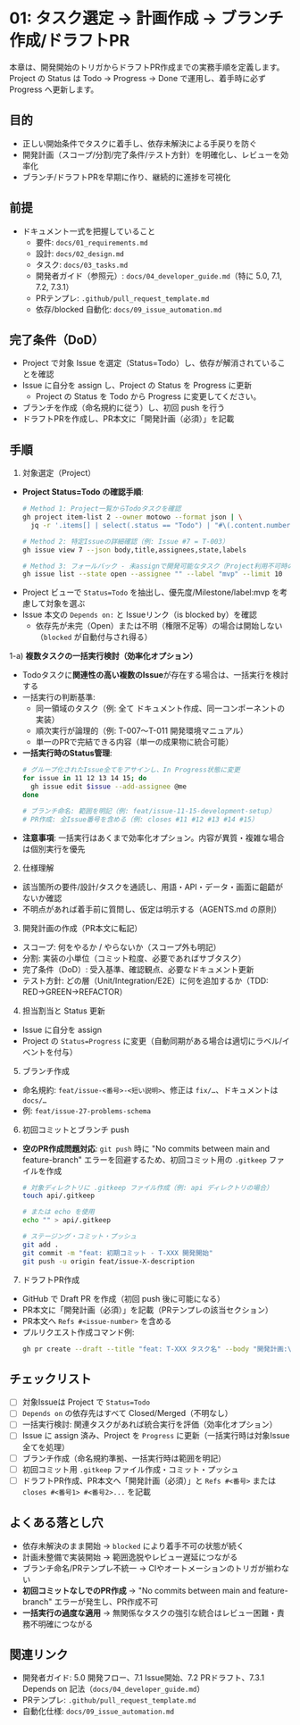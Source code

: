# 01: タスク選定 → 計画作成 → ブランチ作成/ドラフトPR

本章は、開発開始のトリガからドラフトPR作成までの実務手順を定義します。Project の Status は Todo → Progress → Done で運用し、着手時に必ず Progress へ更新します。

## 目的
- 正しい開始条件でタスクに着手し、依存未解決による手戻りを防ぐ
- 開発計画（スコープ/分割/完了条件/テスト方針）を明確化し、レビューを効率化
- ブランチ/ドラフトPRを早期に作り、継続的に進捗を可視化

## 前提
- ドキュメント一式を把握していること
  - 要件: `docs/01_requirements.md`
  - 設計: `docs/02_design.md`
  - タスク: `docs/03_tasks.md`
  - 開発者ガイド（参照元）: `docs/04_developer_guide.md`（特に 5.0, 7.1, 7.2, 7.3.1）
  - PRテンプレ: `.github/pull_request_template.md`
  - 依存/blocked 自動化: `docs/09_issue_automation.md`

## 完了条件（DoD）
- Project で対象 Issue を選定（Status=Todo）し、依存が解消されていることを確認
- Issue に自分を assign し、Project の Status を Progress に更新
  - Project の Status を Todo から Progress に変更してください。
- ブランチを作成（命名規約に従う）し、初回 push を行う
- ドラフトPRを作成し、PR本文に「開発計画（必須）」を記載

## 手順
1) 対象選定（Project）
- **Project Status=Todo の確認手順**:
  ```bash
  # Method 1: Project一覧からTodoタスクを確認
  gh project item-list 2 --owner motowo --format json | \
    jq -r '.items[] | select(.status == "Todo") | "#\(.content.number)\t\(.content.title)"'
  
  # Method 2: 特定Issueの詳細確認（例: Issue #7 = T-003）
  gh issue view 7 --json body,title,assignees,state,labels
  
  # Method 3: フォールバック - 未assignで開発可能なタスク（Project利用不可時のみ）
  gh issue list --state open --assignee "" --label "mvp" --limit 10
  ```
- Project ビューで `Status=Todo` を抽出し、優先度/Milestone/label:mvp を考慮して対象を選ぶ
- Issue 本文の `Depends on:` と Issueリンク（is blocked by）を確認
  - 依存先が未完（Open）または不明（権限不足等）の場合は開始しない（`blocked` が自動付与され得る）

1-a) **複数タスクの一括実行検討（効率化オプション）**
- Todoタスクに**関連性の高い複数のIssue**が存在する場合は、一括実行を検討する
- 一括実行の判断基準:
  - 同一領域のタスク（例: 全て ドキュメント作成、同一コンポーネントの実装）
  - 順次実行が論理的（例: T-007～T-011 開発環境マニュアル）
  - 単一のPRで完結できる内容（単一の成果物に統合可能）
- **一括実行時のStatus管理**:
  ```bash
  # グループ化されたIssue全てをアサインし、In Progress状態に変更
  for issue in 11 12 13 14 15; do
    gh issue edit $issue --add-assignee @me
  done
  
  # ブランチ命名: 範囲を明記（例: feat/issue-11-15-development-setup）
  # PR作成: 全Issue番号を含める（例: closes #11 #12 #13 #14 #15）
  ```
- **注意事項**: 一括実行はあくまで効率化オプション。内容が異質・複雑な場合は個別実行を優先

2) 仕様理解
- 該当箇所の要件/設計/タスクを通読し、用語・API・データ・画面に齟齬がないか確認
- 不明点があれば着手前に質問し、仮定は明示する（AGENTS.md の原則）

3) 開発計画の作成（PR本文に転記）
- スコープ: 何をやるか / やらないか（スコープ外も明記）
- 分割: 実装の小単位（コミット粒度、必要であればサブタスク）
- 完了条件（DoD）: 受入基準、確認観点、必要なドキュメント更新
- テスト方針: どの層（Unit/Integration/E2E）に何を追加するか（TDD: RED→GREEN→REFACTOR）

4) 担当割当と Status 更新
- Issue に自分を assign
- Project の `Status=Progress` に変更（自動同期がある場合は適切にラベル/イベントを付与）

5) ブランチ作成
- 命名規約: `feat/issue-<番号>-<短い説明>`、修正は `fix/…`、ドキュメントは `docs/…`
- 例: `feat/issue-27-problems-schema`

6) 初回コミットとブランチ push
- **空のPR作成問題対応**: `git push` 時に "No commits between main and feature-branch" エラーを回避するため、初回コミット用の `.gitkeep` ファイルを作成
  ```bash
  # 対象ディレクトリに .gitkeep ファイル作成（例: api ディレクトリの場合）
  touch api/.gitkeep
  
  # または echo を使用
  echo "" > api/.gitkeep
  
  # ステージング・コミット・プッシュ
  git add .
  git commit -m "feat: 初期コミット - T-XXX 開発開始"
  git push -u origin feat/issue-X-description
  ```

7) ドラフトPR作成
- GitHub で Draft PR を作成（初回 push 後に可能になる）
- PR本文に「開発計画（必須）」を記載（PRテンプレの該当セクション）
- PR本文へ `Refs #<issue-number>` を含める
- プルリクエスト作成コマンド例:
  ```bash
  gh pr create --draft --title "feat: T-XXX タスク名" --body "開発計画:\n- 実装内容\n\nRefs #XXX"
  ```

## チェックリスト
- [ ] 対象Issueは Project で `Status=Todo`
- [ ] `Depends on` の依存先はすべて Closed/Merged（不明なし）
- [ ] 一括実行検討: 関連タスクがあれば統合実行を評価（効率化オプション）
- [ ] Issue に assign 済み、Project を `Progress` に更新（一括実行時は対象Issue全てを処理）
- [ ] ブランチ作成（命名規約準拠、一括実行時は範囲を明記）
- [ ] 初回コミット用 `.gitkeep` ファイル作成・コミット・プッシュ
- [ ] ドラフトPR作成、PR本文へ「開発計画（必須）」と `Refs #<番号>` または `closes #<番号1> #<番号2>...` を記載

## よくある落とし穴
- 依存未解決のまま開始 → `blocked` により着手不可の状態が続く
- 計画未整備で実装開始 → 範囲逸脱やレビュー遅延につながる
- ブランチ命名/PRテンプレ不統一 → CIやオートメーションのトリガが揃わない
- **初回コミットなしでのPR作成** → "No commits between main and feature-branch" エラーが発生し、PR作成不可
- **一括実行の過度な適用** → 無関係なタスクの強引な統合はレビュー困難・責務不明確につながる

## 関連リンク
- 開発者ガイド: 5.0 開発フロー、7.1 Issue開始、7.2 PRドラフト、7.3.1 Depends on 記法（`docs/04_developer_guide.md`）
- PRテンプレ: `.github/pull_request_template.md`
- 自動化仕様: `docs/09_issue_automation.md`
